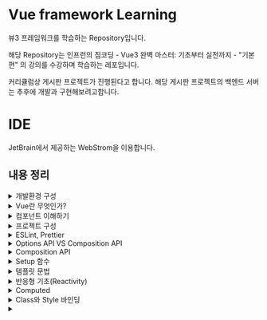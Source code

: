 # Vue framework Learning

뷰3 프레임워크를 학습하는 Repository입니다.

해당 Repository는 인프런의 짐코딩 - Vue3 완벽 마스터: 기초부터 실전까지 - "기본편" 의 강의를 수강하며 학습하는 레포입니다.

커리큘럼상 게시판 프로젝트가 진행된다고 합니다.
해당 게시판 프로젝트의 백엔드 서버는 추후에 개발과 구현해보려고합니다.

# IDE
JetBrain에서 제공하는 WebStrom을 이용합니다.


## 내용 정리

<details>
<summary>개발환경 구성</summary>
- 강의에서 소개하는 vsCode의 확장프로그램은 이미 WebStrom에서 모두 제공되는 기능이므로, 생략합니다. <br>
- 크롬 웹스토어에서 `vue devtools`를 검색하면 Vue.js devtools 2개가 나오는데, 이중 legacy는 Vue2를 가리킵니다. <br> 따라서 레거시가 아닌 Vue.js devtools를 설치합니다.
</details>



<details>
<summary>Vue란 무엇인가?</summary>

## Vue
User Interface 개발을 위한 자바스크립트 프레임워크입니다.

관련된 파일은 [vue3.html](./src/tmp/vue3.html), [javascript.html](./src/tmp/javascript.html) 입니다.

이 두 파일의 차이는 다음과 같습니다.
1. 선언적 렌더링(Declarative Rendering) : Vue는 템플릿 구문`{{ 데이터 }}`를 활용하여 데이터를 선언적으로 출력(렌더링)할 수 있도록 합니다.
 
2. 반응성(Reactivity) : Vue는 JavaScript 상태 변경을 자동으로 추적하고 변경이 발생하면 DOM을 효율적으로 업데이트합니다.

이를 활용하여 순수 자바스크립트를 이용하는 것보다 더욱 빠르게 애플리케이션을 제작할 수 있습니다.

### Vue의 바인딩

관련된 파일은 [quickly.html](./src/tmp/quickly.html)입니다.

v-bind 속성을 이용하여 script태그에서 선언한 message를 바인딩 시켜줍나다 .  <br>
그리고 message의 값이 변경되면, 자동으로 placeholder의 값도 변경됩니다.

참고로 vue.js devtools를 다운로드하고, 다음과 같이 사용할 수 있습니다.

<div align="left">
  <img src="https://velog.velcdn.com/images/tjdtn4484/post/0d4ac0f1-872a-4250-ae51-3a02e27ff335/image.png">
</div>

 <br>

<div align="left">
  <img src="https://velog.velcdn.com/images/tjdtn4484/post/494205e7-11a3-4fce-b967-ad9470d31d08/image.png">
</div>

해당 값을 변경하면, 브라우저도 변경됩니다.

그리고 속성에서 `v-`라는 접두어가 붙은 특수 속성을 디렉티브(directive)라고 합니다.

### 이벤트 핸들링

관련된 파일은 [quickly.html](./src/tmp/quickly.html)입니다.

순수 html 태그 안에 `on`과 이벤트를 입력하면, 핸들링을 할 수 있는데,  <br>
Vue에선 `v-on`과 이벤트를 입력하여 핸들링을 할 수 있습니다.

reverseMessage와 관련된 코드입니다.

```
<!-- 이벤트 핸들링 -->
<button v-on:click="reverseMessage">click</button>
```

## 양방향 바인딩(v-model)

관련된 파일은 [quickly.html](./src/tmp/quickly.html)입니다.
username 과 관련된 코드입니다.

script에서 변경시엔, tag안의 값도 변경되어 나타납니다.  <br>
반면, 브라우저의 값을 변경하면, script 태그 안의 내용은 변경되지 않습니다.  <br>  <br>

왜냐하면, 단방향으로 바인딩되어 있기 때문인데요.  <br>
그래서 브라우저에서 값을 변경하면, 스크립트의 value도 변경될 수 있도록 **양방향 바인딩**을 해주어야 합니다.  <br> <br>

**양방향 바인딩**을 하기 위해 쓰는 것이 **v-model**입니다.  <br>
이 때 브라우저에서 값이 변경되면 스크립트의 value도 함께 변경됩니다.

```
{{ username }}
<!--    단방향 바인딩    <input type="text" v-bind:value="username" />-->
<!-- 양방향 바인딩 --> <input type="text" v-model="username" />
```


## 조건문
`v-if`라는 특수 속성(디렉티브)으로 제어할 수 있습니다.

관련된 파일은 [quickly.html](./src/tmp/quickly.html)입니다.

```
<p v-if="visible">보이나요?</p> <!-- 조건문 -->
<button type="button" v-on:click="visible = true">visible</button>
        
```


## 반복문
`v-for`로 배열에서 데이터를 가져와 아이템 목록을 표시하는데 사용할 수 있습니다.

관련된 파일은 [quickly.html](./src/tmp/quickly.html)입니다. 


```
<ul>
  <li v-for="item in items">{{item}}</li>
</ul>
```

</details>

<details>
<summary>컴포넌트 이해하기</summary>

**모듈** : 자바스크립트 코드를 재사용할 수 있도록 분리한 파일 <br><br>

**컴포넌트**                            <br>
- 뷰에서 UI를 재활용할 수 있도록 정의한 것   <br>                           
- 컴포넌트를 활용하면 자바스크립트 코드뿐만 아니라, HTML, CSS도 함께 캡슐화하여 재사용 가능. <br><br>

컴포넌트의 정의에든 두 가지 방법이 있습니다. <br><br>

하나는 **문자열 템플릿**, 하나는 **SFC(Single File Component)**가 있습니다. <br>

```
<script> 
    const BookComponent = {
        template : `
            <article class="book">
                <div class="book_subtitle">제목</div>
                <div class="book__title">HTML 강좌</div>
            </article>
        `,    
    };
    
    const app = Vue.createApp({});
    app.component("BookComponent",BookComponent);
    app.mount("#app");
</script>
```

위와 같이 component를 선언하고, <br>
등록했다면, <br>
사용만 하면 됩니다. <br><br>

사용은 body태그 안에 다음과 같이 추가만 해주면 됩니다.
<br>
```
<book-component></book-component>
```
<br>
그럼 해당 template 내의 구조가 만들어집니다.<br>


<div align="left">
  <img src="https://velog.velcdn.com/images/tjdtn4484/post/cf18fbe6-38f7-4bf8-9fc3-81e8d5f421dc/image.png">
</div>

<br>

컴포넌트를 활용하면, 이처럼 단 몇 줄의 태그로 아래와 같은 UI를 만들 수 있습니다. <br>

<div align="left">
  <img src="https://velog.velcdn.com/images/tjdtn4484/post/d98eaf54-a7df-4aa1-953e-60d9f58d01d9/image.png">
</div>

관련된 파일은 [여기](./src/learning-component/index.html)에 있습니다. <br><br>

그리고 위에 사진에 보시면 **Root 컴포넌트**가 존재함을 알 수 있는데, <br>
루트 컴포넌트는 처음 `Vue.craeteApp({})`으로 루트 컴포넌트를 처음에 생성할 때 괄호 안에 옵션을 전달하는데, <br>
그 옵션은 루트 컴포넌트를 생성할 때 사용하는 옵션입니다. <br><br>

그리고 이 태그들도 줄일 수 있습니다. <br>

```
const App = {
            template: `
            <app-header></app-header>
            <app-nav></app-nav>
            <app-view></app-view>
            `,
        }
///

app.component("App", App);
app.mount("#app");


//  HTML에 한 번에 한 줄로도 선언가능합니다.
<app></app>

```
<br>
지금까지의 방법은 **문자열 팀플릿**에 관한 내용입니다. <br>
이 방법은 계속 추가되는 내용이 있으면 코드가 길어지고, 불편해집니다. <br>

그래서 현업에서도 SFC 방식으로 개발을 진행하는데, <br>
SFC 방식으로는 **Vue CLI** 혹은 **Vite** 와 같은 빌드 도구가 필요합니다.

#### Vite 사용시

```
npm init -y
```

뷰도 npm으로 프로젝트를 관리할 것이기 때문에, cdn 방식이 아닌 npm으로 라이브러리를 설치해야 합니다.

```
npm install vue
```

vite 설치는 다음과 같습니다.

```
npm install vite
```

그리고 비트로 Vue.js 개발을 하려면 플러그인이 필요합니다. <br>

참고로 플러그인 [사이트는 바로 여기](https://github.com/vitejs/vite-plugin-vue/tree/main/packages/plugin-vue)입니다.

```
npm i @vitejs/plugin-vue
```

그리고 vite는 실행시 vite.config.js 파일을 참조합니다. <br><br>

다음으로 해당코드를 vite.config.js에 붙여넣기 해주시면 됩니다. <br>
(해당 링크에서 처음으로 나오는 코드입니다.) <br>

```
// vite.config.js
import vue from '@vitejs/plugin-vue'

export default {
  plugins: [vue()],
}
```

이제 비트 설치가 끝났습니다.

package.json에서 script 태그 안에서 dev라는 이름응로 vite를 추가해줍니다.

```
"dev": "vite",
```

이후 실행시 다음 명령어를 실행하면 됩니다.

```
npm run dev
```

### 컴포넌트를 사용하는 이유
- 컴포넌트를 사용하면 UI를 재사용 할 수 있습니다.
  - 프론트엔드 개발을 하다보면 JavaScript 뿐만 아니라 HTML, CSS를 반복적으로 사용할 때가 있습니다. <br> 이런경우 컴포넌트로 캡슐화 한 후 필요한 곳에서 사용할 수 있습니다.
- 컴포넌트를 사용하여 UI를 독립적으로 나눔으로써(레이아웃 등) 코드를 클린하게 할 수 있습니다.
  - 프론트엔드 개발을 하다보면 코드가 길어져 유지보수가 힘들 수 있습니다. <br> 이런경우 컴포넌트로 독립적으로 분리함으로써 코드를 클린하게 하여 유지보수를 보다 쉽게할 수 있습니다.


</details>

<details>
<summary>프로젝트 구성</summary>

#### Vue 설치방법

CLI를 사용하면 명령어 하나로 프로젝트를 scaffolding 할 수 있기 때문에 편리합니다.<br><br>

**scaffold**이란?
- 개발을 용이하게 시작할 수 있는 발판을 제공해주는 것을 의미합니다.

<br>
CLI로 시작하는 방법은 두 가지가 있습니다. <br>

#### Vue CLI
Vue CLI는 웹팩 기반 빌드도구입니다. <br>
하지만, Vue CLI는 현재 유지관리 모드에 있으므로, <br>
특정 웹팩 기능에 의존하지 않는 한 vite로 새로운 프로젝트를 시작하는 것을 공식문서에선 권장하고 있습니다.

#### Vite
Vite는 Vue SFC를 지원하고 매우 가볍고 빠른 빌드 도구입니다. <br>
Vue!의 저자이기도 한 Evan You가 만들었습니다. <br>

- Vite는 개발 서버를 구동할 때 매우 빠릅니다.
- 소스 코드의 변경이 일어났을 때 전체 모듈을 번들링 하는 것이 아니라, 변경된 모듈만 교체하기 때문에 개발을 더욱 더 빠르게 진행할 수 있습니다.

### vite로 프로젝트 구성하기

다음 명령어를 입력하여 vite로 프로젝트를 구성할 수 있습니다.

```
npm init vue
```

해당 명령어로 공식 Vue 프로젝트 스케폴딩 도구인 `create-vue`를 설치하고 실행합니다. <br>
프로젝트 이름을 설정한 후, 마지막 ESLint(코드 검사기)와 Prettier외엔 다 no를 선택해줍니다. <br>
그럼 프로젝트 이름으로 설정한, 디렉터리가 생깁니다. <br>
이 폴더가 프로젝트 디렉터리입니다. <br>

CLI를 통해 해당 디렉터리로 이동하여, 다음 명령어로 의존된 라이브러리를 설치합니다. <br>

```
npm install
```

설치 완료 후, 다음 명령어로 실행합니다.

```
npm run dev
```

터미널에서 나오는 경로를 통해 Vue로 진입할 수 있습니다.

</details>

<details>
<summary>ESLint, Prettier</summary>

<div align="left">
  <img src="https://velog.velcdn.com/images/tjdtn4484/post/12a551fa-661b-4645-ab5e-1eb69b7dec66/image.png">
</div>

이 사진은 현재 프로젝트의 폴더 구조입니다. <br><br>

맨 마지막의 **vite.config.js**sms vite의 환경 설정파일입니다. <br>
vite 명령어를 사용할 때 해당 파일을 참고합니다. <br><br>

vite.config.js에서 alias 탭이 있는데, <br>
왼쪽 항목의 URL의 매개변수를 가리킨다는 의미입니다. <br><br>

```
'@': fileURLToPath(new URL('./src', import.meta.url))
```

이렇게 설정되어있는데, `@`이 `./src` 경로를 가리킨다는 의미입니다. <br><br>

현재 디렉터리가 src인데, src안에 component 안에 TheWelcome.vue 파일이 있습니다. <br><br>

만약 이 파일을 import 할 때 <br>

```
import TheWelcome from './components/TheWelcome.vue'
```

이렇게 쓸 수도 있지만, 다음처럼 사용할 수도 있습니다.

```
import TheWelcome from '@/components/TheWelcome.vue'
```

기본적인 내용은 생략합니다. <br>
~~(Vue 이전 강의에 다 나오거든요 ㅎㅎ)~~

**public** 디렉터리는 정적 리소스를 담고 있는 디렉터리입니다. <br>
src 하위의 **asset** 디렉터리는 웹팩이나 vite와 같은 빌드도구의 영향을 받는 이미지나 CSS 등 정적인 리소스를 담는 디렉터리입니다.

그리고 src하위의 **App.vue** 컴포넌트가 루트 컴포넌트입니다.<br>

---

### Vue 스타일 가이드

애플리케이션을 개발할 때 코드 컨벤션, 코드 스타일은 협업할 때 굉장히 중요합니다. <br>
예를 들어, 자바스크립트에서 홑따옴표로 감쌀지, 쌍따옴표로 감쌀지, 명령문 끝에 세미콜론을 넣을지 안 넣을지 등등 <br>
이러한 규칙을 **스타일**이라고 합니다. <br><br>

Vue의 스타일 가이드는 JavaScript나 HTML에 대한 제한을 최대한 피합니다. <br>

하지만 **뷰 스타일 가이드**에서 제안하고 싶은 점은 <br> 
뷰로 구현할 때 특정 스타일로 개발을 하게 되면 굉장히 유용하다는 점이 있는데, <br>
이러한 규칙을 4가지 범주로 나눠서 제안을 하고 있습니다 <br><br>

즉, 뷰로 개발할 때 어떤 점이 좋았다 혹은 어떤 점이 별로였는지 이러한 경험을 알려주는 가이드입니다.<br>

### 규칙 예시
- 컴포넌트 이름에 합성어 사용
  - 예시로 todo라는 것보단, **todo-item**과 같이 합성어로 사용하는 게 좋다고 합니다.
- Prop 정의
  - 배열로 간단하게 정의하는 것보다 **객체로 상세하게 정의하는 것**이 좋고, 아니라면 최소한 **타입은 정하는 것**을 가이드하고 있습니다.
  - `.eslintrc.cjs` 파일에서 module.exports 하위의 root 하위의 'eslint:recommended' 부분은 ESLint에서 다음과 같이 체크된 부분이 있습니다. <br> 
  이 부분은 "해당 항목은 자동으로 검사해라"라는 옵션이라고 보시면 됩니다.
  <div align="left">
    <img src="https://velog.velcdn.com/images/tjdtn4484/post/a1be217a-8de4-4266-b9ba-92bbe8d9e6a8/image.png">
  </div>
- `@vue/eslint-config-prettier` 옵션은 불필요한 규칙 혹은 ESLint 와 Prettier와의 충돌할 수 있는 규칙을 끄는 충돌방지용 옵션입니다.

### ESLint 속성추가

프로젝트 설정처럼 하다보면, '.eslintrc.cjs'이 있습니다. <br>
커스텀 컨벤션, 룰을 추가하려면 `rules` 속성을 추가해야합니다.

```
  "rules": {
    "no-console": "error", // 콘솔 사용시 Error가 발생합니다.
    "no-console": "warn", // 콘솔 사용시 경고표시가 발생합니다.
    "no-console": "off", // no-console 옵션 사용을 비활성화합니다.
    
  },
```

참고로 저는 WebStrom을 사용 중인데, 따로 설정을 해야하는 것 같습니다. <br>
혹여 위의 코드를 추가해도 에러가 발생하지 않으면, Settings에서 **ESLint**를 검색하여 선택 후, <br>
**Disable ESLint**로 되어있는 것을 **Manual ESLint configuration**으로 변경하여 적용해주시면 됩니다. 

강의에서는 다음과 같이 설정합니다. 

<div align="left">
  <img src="https://velog.velcdn.com/images/tjdtn4484/post/0633b516-413a-47d8-947d-2ff02f6db184/image.png">
</div>

다음은 ESLint를 적용 후, 파일마다 빨간 줄이 나오는데, 이걸 일일이 적용하기엔 귀찮습니다. <br>
따라서, 일괄적으로 저장하는 법을 보겠습니다. <br><br>

해당 파일들에 ESLint를 적용하고, 저장을 누를 때, 자동으로 ESLint가 적용되는데, 컨텐츠 제작자는 VScode를 통해서 설정합니다. <br>
하지만, 저는 JetBrain의 WebWtorm을 사용하므로, 위와 같이 적용하려면 다음과 같이 해주시면 됩니다.

<div align="left">
  <img src="https://velog.velcdn.com/images/tjdtn4484/post/c7e9d8c8-4a98-4d9c-b594-4dfceda87e67/image.png">
</div>

settings-ESLint를 검색 후, 선택해주셔서 위와 같이 해주시면 됩니다. <br><br>

이후, main.js 혹은 App.vue에서 저장을 하면 깔끔하게 정리됩니다. <br><br>

그리고 전체 파일을 적용하려면, 터미널을 통해서 다음 명령어를 입력하면 됩니다.

```
npm run lint
```

그러면 전체적으로 lint 검사가 진행되는 것을 알 수 있습니다. <br><br>

그리고 ESLint를 적용한다면, Prettier를 비활성화 해줍니다. <br>


</details>

<details>
<summary>Options API VS Composition API</summary>

Vue2는 Options API를 사용했지만, Vue3가 나오면서 Composition API가 나왔고, <br>
Vue 진영에서도 Composition API를 이용하여 개발하기를 권장하고 있습니다.

#### Option API 스타일

```
    data() {
		return {
			counter: 0,
		};
	},
	methods: {
		increment() {
			this.counter++;
		},
	},
	mounted() {
		console.log('컴포넌트가 마운트 되었습니다');
	},
```

위와 같이 상태 데이터는 데이터 안에 선언하고,<br>
메서드는 메서드 안에 선언하고, <br>
컴포넌트가 마운트 되었을 때는 마운트 메서드를 선언해서 작성하는 방식입니다. <br>

#### Composition API 스타일

```
    setup() {
		const counter = ref(0);
		const increment = () => counter.value++;

		onMounted(() => {
			console.log('컴포넌트가 마운트 되었습니다');
		});

		return {
			counter,
			increment,
		};
	},
```

위의 코드와 같이 setup 함수 안에 그룹핑 해놓은 스타일이 컴포지션 API 입니다. <br><br>

Vue 공식문서를 통해서 API의 함수들을 더욱 자세히 확인할 수 있습니다. <br>

### 컴포지션 API가 나온 배경

Optinos API 같은 경우, 데이터, 메서드 등의 코드를 보면 **동일한 논리적 관심사를 처리하는 코드가 분산**이 되어있습니다.<br> <br>

만약 코드가 길어지면, 복잡해져서 스크롤을 한창 아래로 내려야합니다. <br><br>

하지만, 컴포지션 API를 사용하게되면, **동일한 논리적 관심사를 그룹핑**할 수 있습니다.<br>
코드를 그룹핑함으로써 분석하기 쉽고, 유지보수가 용이해집니다. <br><br>

만약 코드를 다른 곳에서 사용한다면, <br>
관심사가 동일한 코드를 가지고 유틸 파일로 만들 수 있습니다. <br><br>

하지만 Options API는 코드조각을 일일이 찾아야 됩니다. <br>
번거롭게요... <br><br>

그리고 Composition API를 사용하면, 동일한 관심사 코드를 그룹핑하고, 추출하여 쉽게 재활용 가능합니다. <br>
이 때 **관심사를 추출하여 재사용 가능한 코드**를 컴포지션 API에서는 **컴포저블**이라고 부릅니다. <br><br>

컴포저블은 OptionsAPI에서 사용했던 믹스인의 모든 단점을 해결해줍니다. <br>
또한, <br>
Vue3의 재사용이 가능한 함수를 활용하면, 믹스인을 사용할 필요도 없습니다.<br><br>

**정리하자면**,<br>
- 컴포지션 API는 코드 조각을 그룹핑함으로써 분석을 용이하게 합니다.
- 컴포저블 함수를 사용해서 애플리케이션 전체에서 코드를 매우 쉽게 재사용할 수 있게 해줍니다.


### OptionsAPI, CompositionAPI의 관계

- CompositionAPI는 OptionsAPI의 대부분의 기능을 대체합니다. 
  - 하지만, 경우에 따라 필요한 경우 OptionsAPI를 사용해야 할 수도 있습니다.

- OptionsAPI, CompositionAPI를 같이 사용할 수도 있습니다.
  - 기존 OptionsAPI로 개발을 했지만, Composition API의 기능이 필요한 경우에만 사용하는 것이 좋습니다.
  - 새로운 프로젝트를 진행할 떄는 CompositionAPI를 기반으로 개발하는 것이 좋습니다.

비교하기 좋은 사이트는 다음과 같습니다. <br>
[뷰 3 공식문서](https://vuejs.org/)입니다.

해당 사이트에서 Docs의 Guide를 선택합니다.

<div align="left">
  <img src="https://velog.velcdn.com/images/tjdtn4484/post/b116b526-dd97-4299-be02-dc3c38a985b5/image.png">
</div>


그리고, 왼쪽 상단의 **Options** 혹은 **Composition** 토글을 통해서 두 API 방식을 비교할 수 있습니다.

<div align="left">
  <img src="https://velog.velcdn.com/images/tjdtn4484/post/7f42a891-b794-46b3-866e-7ee4f26ee209/image.png">
</div>

<div align="left">
  <img src="https://velog.velcdn.com/images/tjdtn4484/post/aa26cf22-d7ff-4c14-be26-f3386c7d80e7/image.png">
</div>


</details>

<details>
<summary>Composition API</summary>

컴포지션 API는 성격에 따라 **반응형 API**, **라이프 사이클 Hook**, **종속성 주입** 으로 구분됩니다.<br><br>


### 반응형 API
- 말 그대로 반응하는 데이터와 관련된 API 세트라고 보시면 됩니다. <br><br>

#### 반응형이란?

다음과 같이 App.vue 코드를 작성합니다.<br><br>


```
<template>
	<div>
		<h2>반응형 메시지</h2>
		<p>{{ reactiveMessage }}</p>
		<h2>일반 메시지</h2>
		<p>{{ normalMessage }}</p>
	</div>
</template>

<script>
import { ref } from 'vue';

export default {
	setup() {
		const reactiveMessage = ref('Hello Reactive Message');
		const normalMessage = 'Hello Nomal Message';

		return {
			reactiveMessage,
			normalMessage,
		};
	},
};
</script>

<style lang="scss" scoped></style>

```

그럼 다음과 같이 나올 것입니다.

<div align="left">
  <img src="https://velog.velcdn.com/images/tjdtn4484/post/a497ab54-2a2f-4a59-b737-6e48fb9765c9/image.png">
</div>

그리고 버튼을 누르면, `!`를 추가하는 코드를 작성해보겠습니다.<br><br>

```
		<h2>반응형 메시지</h2>
		<p>{{ reactiveMessage }}</p>
		<button v-on:click="addReactiveMessage">Add Message</button>
		<h2>일반 메시지</h2>

		...
		
		const reactiveMessage = ref('Hello Reactive Message');
		const addReactiveMessage = () => {
			reactiveMessage.value = reactiveMessage.value + '!';
		};
		const normalMessage = 'Hello Nomal Message';

		return {
			reactiveMessage,
			normalMessage,
			addReactiveMessage,
		};
...

<style lang="scss" scoped></style>
```

그리고 메세지를 클릭해보면, <br><br>

<div align="left">
  <img src="https://velog.velcdn.com/images/tjdtn4484/post/0cb12eba-3746-4d52-86d4-c4e225e63ab1/image.png">
</div>

위 그림처럼 느낌표가 붙습니다.(3번을 눌렀기 때문입니다.) <br><br>

선언했던 `reactiveMessage`이 반응형 메세지였는데, <br>
이 **반응형 메세지의 상태가 변경됨**에 따라, **UI도 함께 변경**되는 것을 확인할 수 있습니다. <br><br>

그 이유는 ref API를 사용했기 때문입니다.<br><br>

반면에, 일반메세지는 어떻게 될까요? <br><br>

다음과 같이 코드를 작성합니다.<br><br>

```
  ...
        <h2>일반 메시지</h2>
		<p>{{ normalMessage }}</p>
		<button v-on:click="addNomalMessage">Add Message</button>
  
  ...
        const normalMessage = 'Hello Nomal Message';
        const addNomalMessage = () => {
            addNomalMessage.value = addNomalMessage.value + '!';
        };

		return {
			...
			addReactiveMessage,
			addNomalMessage,
  ...
```

그러면 다음과 같이 나오는데, <br>

<div align="left">
  <img src="https://velog.velcdn.com/images/tjdtn4484/post/d86ca3c5-35f5-472a-824f-db10e5e4f31c/image.png">
</div>

위 그림은 버튼을 몇 번 클릭한 모습입니다.<br><br>

이 말인 즉슨, 반응형 메시지가 아니라면,  <br>
음... 네... <br>


<div align="left">
  <img src="https://velog.velcdn.com/images/tjdtn4484/post/edffdb4b-5995-4394-9e73-ae9420234bbd/image.png">
</div>

그렇습니다..

이처럼 반응형 API는 반응형 데이터를 선언하거나, 혹은 <br>
그와 관련된 일을 하는 API입니다.<br><br>


```
isRef() // 반응형인지 확인하는 문법
```

콘솔을 통해서 반응형인지 아닌지를 보도록 하겠습니다.

<div align="left">
  <img src="https://velog.velcdn.com/images/tjdtn4484/post/9da7c4ca-0fb7-4100-bb40-93f4d444ee85/image.png">
</div>

결과는 위 그림과 같습니다.
따라서 반응형 API란 **반응형과 관련된 일을 하는 API다**라고 보시면 됩니다.


### 라이프 사이클 Hook

Vue 인스턴스나 컴포넌트가 생성될 때, 미리 사전에 정의된 몇 단계의 과정을 거치게 되는데 이를 **라이프 사이클(Lifecycle)**이라고 합니다. <br>
라이프사이클 단계에서 실행되는 함수를 **라이프 사이클 훅**이라고 합니다.<br><br>

예를 들어 어떠한 코드를 컴포넌트가 DOM에 마운트 되기 전에 넣고 싶거나, 혹은 마운트된 후에 넣고 싶을 때, <br>
onBeforeMount, onMounted와 같은 API를 사용할 수 있습니다.


### 종속성 주입

해당 내용은 추후에 다룹니다.

</details>

<details>
<summary>Setup 함수</summary>

Setup() 함수(hook)은 Composition API 사용을 위한 진입점 역할을 합니다. <br>

Setup 함수는 라이프 사이클 다이어그램을 보면, 컴포넌트 인스턴스가 생성되기 전에 실행되는 Hook이라고 볼 수도 있습니다. <br>
<br>
Setup 함수 안에 반응형 상태, 메서드를 선언하고, 객체로 반환하게 되면 템플릿에 노출할 수 있습니다.<br>

```
<template>
	<div>
		<p>
			{{ counter }} // return문 안에 있음. 사용 가능
		</p>
		<p>
			{{ message }} // return문 안에 없음. 사용 불가
		</p>
	</div>
</template>

<script>
import { ref } from 'vue';

export default {
	setup() {
		const counter = ref(0);
		const message = ref('Hello Vue3');
		return {
			counter,
		};
	},
};
</script>
```

<div align="left">
  <img src="https://velog.velcdn.com/images/tjdtn4484/post/e350b359-e098-49fc-ba98-06473255c78e/image.png">
</div>

이처럼 return 문 안에 있냐 없냐에 따라 템플릿 내에서 사용할 수도 있고, 사용하지 못할 수도 있습니다.<br>
이는 변수 뿐만 아니라, 메서드도 마찬가지입니다. <br><br>

템플릿 뿐만 아니라, 컴포넌트 인스턴스에서도 사용할 수 있습니다.<br>

```
<script>
import { ref } from 'vue';

export default {
	setup() {
		const counter = ref(0);
		const message = ref('Hello Vue3');
		return {
			counter,
		};
		
		mounted() {
		  console.log(this.counter) // 0
		}
	},
};
</script>
```

위와 같이 mounted 안에서 this 키워드를 이용하여 접근할 수 있습니다. <br>
(참고로 이 부분은 OptionsAPI입니다.) <br><br>


- props
그리고 Setup 함수의 첫 번째 매개변수는 props입니다. <br>
**props**는 추후에 다룹니다.^^<br>
Setup 함수의 첫 번째 매개변수로 props가 넘어온다는 정도로 알고 가면 됩니다. <br>

- Setup Context
두 번째 매개변수로는 Setup Context 객체입니다.<br>
컨텍스트 객체는 Setup 함수 내에서 유용하게 사용할 수 있는 속성을 갖고 있습니다. <br><br>

속성은 다음과 같이 있습니다. 
- context.attrs
- context.slots
- context.emit
- context.expose
  
<br> 이러한 기능들도 추후에 배웁니다 ^^

</details>


<details>
<summary>템플릿 문법</summary>

### 텍스트 보간법
텍스트 보간법은 데이터 바인딩의 가장 기본형태로 `{{ data }}` 처럼 이중 중괄호(콧수염 괄호라고도 불립니다.)를 사용하는 것입니다. <br><br>
이중중괄호({{}})를 활용하여, 데이터에 바인딩할 수 있습니다. <br><br>

그러면 script 태그 안의 값이 변경됨에 따라, 템플릿에서 보여지는 값도 변경됩니다. <br><br>

만약에 한 번만 렌더링을 하고 데이터가 변경되지 않도록 하려면, **v-once**라는 디렉티브를 사용하면됩니다. <br><br>

잠깐! 여기서 **디렉티브**란? <br>
`v-`와 같은 prefix가 붙는 특수한 속성입니다. <br>
디렉티브는 엘리먼트 혹은 컴포넌트에게 행동을 지시하는 것을 말합니다.<br><br>

`v-once`는 **일회성으로만 보관하고, 갱신해도 변경하지 말라**는 기능이 있는 디렉티브입니다.<br><br>

```
<template>
  <h2>보간법</h2>
		<p>{{ message }}</p>
		<p v-once>{{ message }}</p>
		<button v-on:click="message = message + '!'">Click!</button>
</template>
<script>
import { ref } from 'vue';

export default {
	setup() {
		const message = ref('안녕하세요!');
		return {
			message,
		};
	},
};
</script>
```

위와 같이 있을 때, <br>

<div align="left">
  <img src="https://velog.velcdn.com/images/tjdtn4484/post/5e80105b-fb0e-4359-ab5d-5646a00533b7/image.png">
</div>

`v-once`가 적용된 곳은 처음과 같지만, 그냥 바인딩된 곳에는 느낌표가 많이 붙은 것을 확인할 수 있습니다. <br>

### 이중중괄호({{}})
이중중괄호는 데이터를 HTML이 아닌, 일반 텍스트로 해석합니다. <br>
실제 html을 출력하려면, `v-html` 디렉티브를 사용해야합니다. <br><br>

```
  ...

  <h2>v-html</h2>
  <p>{{ rawHtml }}</p>
  <p v-html="rawHtml"></p>

  ... 

Setup() {
  const rawHtml = ref('<strong>안녕하세요</strong>');
  
  ... 
  
  return {
    rawHtml,
  }
}

```

위와 같이 있을 때, 다음과 같이 나타납니다. <br> 

<div align="left">
  <img src="https://velog.velcdn.com/images/tjdtn4484/post/bfdaaadb-6910-4bb9-b99d-d32600a3e776/image.png">
</div>

<br><br>

### v-html
`v-html` 디렉티브를 사용하면, 태그 내에 아무것도 선언하지 않고, 디렉티브의 값으로만 주면 해당 태그가 템플릿에 적용됩니다. <br><br>

```
<p v-html="rawHtml"></p>
```

#### v-html 주의점
`v-html`을 실무에서 사용하게 되면, HTML을 동적으로 웹사이트에서 렌더링하게 되는데 **XSS 취약점(크로스 사이트 스크립팅)**에 위험해집니다. <br>
<br>
**XSS 취약점(크로스 사이트 스크립팅)**은 웹사이트에서 악성 스크립트를 삽입할 수 있는 취약점입니다.<br>
따라서, 관리자가 입력하는 컨텐츠거나, 혹은 신뢰할 수 있는 컨텐츠에서만 사용을 하고, <br>
사용자가 제공하는 컨텐츠에서는 사용하지 않는 것을 권장합니다.<br><br> 

### 속성 바인딩(v-bind)
속성을 바인딩할 때는 `v-bind` 디렉티브를 사용할 수 있습니다.<br>

```
<div v-bind:title="dynamicTitle">
	마우스를 올려보세요. 마우스가 올라가면 보여요!
</div>

 ...
 
 const dynamicTitle = ref('안녕하세요!!!!');
 
 ...
 
 return {
			dynamicTitle,
  }
```

그리고 마우스를 올려보면 다음과 같이 나옵니다. <br>

<div align="left">
  <img src="https://velog.velcdn.com/images/tjdtn4484/post/3740a83c-5d58-4e3e-84d9-547c5ceb410b/image.png">
</div>

<br>

```
  ...
  
  <input type="text" value="홍길동" v-bind:disabled="isInputDisabled" />
  
  ...

  const isInputDisabled = ref(false);
  const isInputDisabled = ref(true);
  
  ...
```

위와 같이 작성하게되면, isInputDisabled의 값이 true이냐 false이냐에 따라, <br>
input 값이 수정될 수도 있고, 안 될 수도 있습니다. <br><br>


<div align="left">
  <img src="https://velog.velcdn.com/images/tjdtn4484/post/d648f7ac-54e4-4ba5-9e1e-b9f37f9b519b/image.png">
</div>

<div align="left">
  <img src="https://velog.velcdn.com/images/tjdtn4484/post/54657829-aa9d-446e-85fd-a87b3e38d12e/image.png">
</div>

그리고 `v-bind`는 단축 속성을 지원합니다! <br><br>

`v-bind:` 이렇게 사용해도 되고, <br>
`:` 이와 같이 콜론(:)만 사용해도 됩니다! <br><br>

앞으로의 수업은 단축 속성을 사용한다고 합니다.^^ <br><br>

그리고 `v-bind`는 여러 개의 속성을 한 번에 바인딩할 수 있습니다. <br>
다중 속성을 객체로 한 번에 바인딩할 수 있습니다. <br>

```

...
  <input v-bind="attr" />
...

  const attr = ref({
			type: 'password',
			value: '12345678',
			disable: false,
		});
		
...
 
  return {
			attr,

```

위와 같이 한 번에 정의하여 사용할 수 있습니다.

<div align="left">
  <img src="https://velog.velcdn.com/images/tjdtn4484/post/bcd7d52c-3e0b-4511-86ab-85268e19d9a3/image.png">
</div>

현재 비밀번호가 잘 들어간 것을 확인할 수 있습니다.
<br>

```
type: 'text',
```

타입을 text로 바꾸면 다음과 같이 됩니다.

<div align="left">
  <img src="https://velog.velcdn.com/images/tjdtn4484/post/00f5643d-86b8-4a2a-9ec3-cc9fcb829661/image.png">
</div>

이렇게 다중 속성을 바인딩할 수 있습니다.

### 이중괄호 안의 자바스크립트 표현식
이중괄호문에서는 데이터 뿐만 아니라, 자바스크립트 표현식도 가능합니다. <br>

```
		<h2>JavaScript</h2>
		{{ message.split('').reverse().join('') }} <br />
		{{ isInputDisabled ? '예' : '아니오' }}
```

아래는 결과입니다. <br>

<div align="left">
  <img src="https://velog.velcdn.com/images/tjdtn4484/post/1cc770bc-bd02-4fa8-b26f-5f03a98ffde3/image.png">
</div>

이처럼 JavaScript 표현식도 가능합니다.

</details>

<details>
<summary>반응형 기초(Reactivity)</summary>

자바스크립트 객체에서 반응형 상태를 생성하기 위해서 `reactive()` 함수를 사용할 수 있습니다. <br>
리액티브 함수에 객체를 넣음으로 반응형 상태를 선언할 수 있습니다. <br>
이 때 반환되는 데이터를 반응형 객체라고 하고, 반응형 객체가 변경되면 바인딩된 화면도 자동으로 업데이트 됩니다. <br><br>

```
<template>
	<div>
		<button v-on:click="increment()">Click {{ state.count }}</button>
	</div>
</template>

<script>
import { reactive } from 'vue';

export default {
	setup() {
		const state = reactive({
			count: 0,

		});
		const increment = () => {
			state.count++;
		};
		return {
			state,
			increment,
		};
	},
};
</script>
```

반응형은 Depth가 깊어도 제대로 동작을 합니다.<br>

```

    ...
    
    <button v-on:click="increment()">Click {{ state.count }}</button>
    <button v-on:click="increment()">Deep Click {{ state.deep.count }}</button>

    ...

    export default {
        setup() {
            const state = reactive({
                count: 0,
                deep: {
                    count: 0,
                },
            });
            const increment = () => {
                state.count++;
                state.deep.count++;
            };
            return {
                state,
                increment,
            };
        },
};
	...
```

아래는 해당 코드의 결과입니다.

<div align="left">
  <img src="https://velog.velcdn.com/images/tjdtn4484/post/d8c3b64a-82a8-48e2-b67c-6198fd6678d3/image.png">
</div>

이처럼 얕은 Depth부터 깊은 Depth까지 반응형으로 동작하는 것을 확인할 수 있습니다. <br><br>

OptionsAPI에서는 data라는 옵션의 객체를 return해서 선언하는데, 내부적으로 반환된 객체는 reactive로 감싸진다는 것을 참고하시면 될 거 같습니다.<br><br>

**reactive**함수는 객체나 배열과 같은 **레퍼런스 타입을 반응형 객체로 만들 수 있습니다.** <br><br>

그럼 string, number, boolean과 같은 기본형을 반응형 데이터로 만드려면 어떻게 해야할까요? <br>
이에 대해 알아보겠습니다. <br>

```
<template>
	<div>
		<p>{{ message }}</p>
		<button v-on:click="addMessage">add click</button>
	</div>
</template>

<script>
import { reactive } from 'vue';

export default {
	setup() {
		let message = reactive('Hello Vue!');
		const addMessage = () => {
			message = message + '!';
		};
		return {
			message,
			addMessage,
		};
	},
};
</script>
```

해당 코드의 결과는 다음과 같습니다.

<div align="left">
  <img src="https://velog.velcdn.com/images/tjdtn4484/post/d773696b-af43-4337-be5f-8964044c7111/image.png">
</div>

그런데, 반응형으로 동작하지 않는다는 것을 확인할 수 있습니다. <br>
그 이유는 **reactive함수**는  객체나 배열과 같이 레퍼런스 타입의 반응형 상태, 반응형 객체를 선언하는 함수이기 때문입니다. <br>

```
console.log('message :', message);
console.log('message typeof :', typeof message);
```

해당 코드를 넣고, 확인을 해보면, 

<div align="left">
  <img src="https://velog.velcdn.com/images/tjdtn4484/post/681c8032-2c5d-42ab-8a2b-e2bd6d11d679/image.png">
</div>

string 타입임을 확인할 수 있습니다. <br><br>

return하는 message 값과 템플릿에서 사용되는 message 값이 메모리 주소를 가지고 서로 공유를 해야하는데, <br>
기본형 특성상 값 자체가 바뀜으로써 메모리를 통해서 공유되지 않습니다. <br>
그렇기 때문에, 당연히 반응형으로 동작하지 않습니다. <br><br>

만약에 기본형을 반응형으로 다루려면, 이미 약속된 속성을 선언하고, 내부에 선언해야합니다. <br>

```
setup() {
  let message = reactive({
    value: 'Hello Vue!',
  });
  const addMessage = () => {
    message.value = message.value + '!';
  };
}
```

위의 코드처럼 작성하면 됩니다. <br>
그러나 이는 결국 Primitive 타입 즉, 기본형이 아니라 객체를 선언한 것입니다. <br><br>

따라서 반응형 API에서는 기본형을 선언할 수 있는 ref함수를 제공합니다. <br>

### ref
`reactive()` 함수는 객체타입에만 동작합니다.<br>
반면에, `ref()` 함수는 기본타입을 반응형으로 만들 수 있는 반응형 API입니다. <br><br>

ref 함수를 사용하려면, <br>
다음과 같이 ref 내부에 Primitive 타입을 넘기면 됩니다. <br><br>

```
const count = ref(0);
```

그러면, 반응형 데이터를 반환하게 됩니다. <br>
이 ref로 반환된 반응형 데이터는 **변이 가능한 (mutable) 객체**를 반환합니다.<br>
이 객체 안에는 `value`라는 하나의 속성만 포함하는데, <br>
value라는 속성은 매개변수로 던졌던 Primitive 타입을 가지고 있습니다.<br>
(위의 코드로 보면 0입니다.) <br><br>

이 반응형 객체는 value값에 참조역할을 하는 것입니다. <br>

결론적으로 ref함수로 기본형타입을 선언하게 되면, 내부적으로 value라는 값을 가지게 되고, <br>
`.value`를 선언하지 않더라도 ref함수로 선언된 값은 내부의 `.value`값을 호출한다고 보면 될 거 같습니다.

```
<template>
	<div>
		<p>{{ message }}</p>
		<button v-on:click="addMessage">add click</button>
	</div>
</template>

<script>
import { ref } from 'vue';

export default {
	setup() {
		let message = ref('Hello Vue!');
		const addMessage = () => {
			message.value = message.value + '!';
		};
		console.log('message :', message.value);
		console.log('message typeof :', typeof message.value);
		return {
			message,
			addMessage,
		};
	},
};
</script>
```

위의 코드에서 message를 ref함수로 선언했지만, <br>
템플릿에서는 `message.value`가 아닌 `message`를 이중괄호문으로 호출했습니다.  <br><br>

그리고 잘 반응합니다. <br>

<div align="left">
  <img src="https://velog.velcdn.com/images/tjdtn4484/post/c2c30a16-61a5-4d5c-80d1-25396c604ebf/image.png">
</div>


그리고, 콘솔로 확인하면, message 내부의 value값이 래핑된 것을 확인할 수 있습니다.

<div align="left">
  <img src="https://velog.velcdn.com/images/tjdtn4484/post/ba2b0556-eec7-4106-80b9-280ec15e2ac7/image.png">
</div>

<br>

그리고 크롬에서 Vue devtools를 보면 다음과 같이 ref 함수로 선언한 것은 Ref의 표시가 나오고, 편집이 가능하도록 연필 모양이 나옵니다.<br>
<br>
<div align="left">
  <img src="https://velog.velcdn.com/images/tjdtn4484/post/649b0024-7e9e-4d0e-8a0a-f32d16b57b03/image.png">
</div>

#### ref함수를 reactive의 객체를 정의할 때 속성으로 넣게되면?

```
const count = ref(0);
const state = reactive({
  count
 })
```

이처럼 ref함수를 reactive의 객체를 정의할 때 속성으로 넣게되면 어떻게 될까요? <br><br>

이에 대해 알아보도록 하겠습니다.<br>

```
const count = ref(0);
const state = reactive({
    count,
});
console.log(count.value);
// console.log('state.count : ', state.count.value); // undefined
console.log('state.count : ', state.count);   // 0
```

ref로 선언한 데이터를 반응형 객체의 속성으로 주입하게 되면,  <br>
자동으로 해당 데이터의 value는 언래핑되어 사라집니다. <br>
그래서 일반 속성을 사용하는 것처럼 사용할 수 있습니다. <br>
그리고 반응형은 여전히 연결되어 있습니다.

```
const count = ref(0);
const state = reactive({
    count,
});
count.value++;
count.value++;
console.log(count.value); // 2
console.log('state.count : ', state.count); // 2
```

이와 같이 count.value의 값이 증가함에 따라, <br>
state.count도 증가한 것을 확인할 수 있습니다. <br><br>

배열에선 조금 다릅니다.

```
// ref -> Array
const message = ref('Hello');
const arr = reactive([message]);
console.log('arr[0]: ', arr[0]);
console.log('arr[0].value: ', arr[0].value);
```

<div align="left">
  <img src="https://velog.velcdn.com/images/tjdtn4484/post/80bcc2cd-5b3d-4254-9e82-cc80231d1e5d/image.png">
</div>

배열을 통해서 접근하려면, `.value`를 통해서 접근해야합니다.<br>
반응형 상태를 객체로 넣으면 `.value`를 붙이지 않아도 되지만, <br>
반응형 상태를 배열로 넣으면 배열에 접근하기 위해서 `.value`를 붙이면 됩니다. <br><br>

### 반응형 상태 구조 분해하기(Destructuring)

객체의 몇몇 속성을 사용하고 싶을 때, ES에서 구조 분해 할당을 사용하면 되는데,<br>
반응형 객체에서 구조분해 할당을 하게 되면 해당 속성들은 반응형을 잃게 됩니다. <br><br>

```
<template>
	<div>
		<p>author: {{ author }}</p>
		<p>title: {{ title }}</p>
	</div>
</template>

<script>
import { reactive } from 'vue';

export default {
	setup() {
		const book = reactive({
			author: 'Vue Team',
			year: '2020',
			title: 'Vue 3 Guide',
			description: '당신은 이 책을 지금 바로 읽습니다 ;)',
			price: '무료',
		});

		const { author, title } = book;
		console.log(typeof author);
		return { author, title, book };
	},
};
</script>
```

위와 같은 코드가 있을 때, <br>
크롬 브라우저의 확장 프로그램인 Vue devtools를 확인해보면, <br>

<div align="left">
  <img src="https://velog.velcdn.com/images/tjdtn4484/post/75b357c2-5b78-47a0-8b4c-baf6497ff8d6/image.png">
</div>

이처럼 book은 reactive로 선언했기 때문에, 반응형이 살아있습니다. <br>
하지만, 구조분해할당으로 선언된 author, title은 변경할 수 없고, 콘솔을 통해 확인해보면, 그냥 string타입임을 확인할 수 있습니다. <br>

<div align="left">
  <img src="https://velog.velcdn.com/images/tjdtn4484/post/4c5a3f49-c556-4152-8ad8-6b575aabdcee/image.png">
</div>

<div align="left">
  <img src="https://velog.velcdn.com/images/tjdtn4484/post/b0362de8-3714-4b62-8154-391593bd1626/image.png">
</div>

그럼 반응성을 잃지 않으면서 구조분해할당을 할 수는 없을까... <br>
그 방법은 **toRef(), toRrefs() API**를 사용하면 됩니다.  <br>

```
const { author, title } = book        // 밑에처럼 변경
const { author, title } = toRefs(book);
```

toRefs(book)으로 값을 변경하면, 반응형 데이터가 됩니다.

<div align="left">
  <img src="https://velog.velcdn.com/images/tjdtn4484/post/dada99fd-9068-4a54-ac78-8fb5227285ff/image.png">
</div>

이처럼 Ref가 붙은 것을 확인할 수 있고, <br>
값을 변경할 수 있겠죠..? <br><br>

toRefs()를 사용하게 되면 book에 있는 속성과 구조분해해서 재할당한 반응형 상태는 동기화가 됩니다.<br>

<div align="left">
  <img src="https://velog.velcdn.com/images/tjdtn4484/post/926817c9-ad06-463a-83f4-24b47ace5386/image.png">
</div>

저는 위의 author 데이터를 바꿨지만, book 내부의 author의 값도 바뀌었습니다. <br>
<br>
만약 구조분해할당이 아니라, 객체에서 하나만 가져오고 싶다면, `toRef()`를 사용하면 됩니다.<br>

```
const author = toRef(book, 'author');
```

이처럼 속성하나만 선언하고, toRef의 첫 번째 매개변수에는 객체, 두 번째 매개변수에는 객체의 내부 값을 가지고 선언하면 됩니다. <br>

따라서 구조분해할당으로 가져온 데이터가 반응형을 잃지않도록 하려면, toRef, toRefs를 사용하면 됩니다. <br><br>

### readonly

readonly를 이용하면 반응형 객체의 변경을 방지할 수 있습니다. <br>

```
const original = reactive({ count: 0 });

const copy = readonly(original);

original.count++;

copy.count++;
```

위와 같이 readonly를 통해서 original의 값을 복사하여 copy로 선언하면,<br>
original.count 즉 원본 값은 변경할 수 있지만, <br> 
복사본인 copy.count는 변경할 수 없습니다. <br><br>

예를 들어, 컴포넌트 A와 B가 있을 때, <br>
A의 컴포넌트에서 사용한 반응형 상태가 B 컴포넌트에서도 필요합니다. <br>
A 컴포넌트에서 B 컴포넌트에 반응형 데이터를 주입해줄 수 있는데, <br>
B 컴포넌트에서 데이터를 변경하면, 원본이 있는 A 컴포넌트도 동기화되어 변경됩니다.<br>
이러한 경우 readonly를 이용해서 변경불가능한 객체를 만들어서 B 컴포넌트로 주입하면 됩니다. <br><br>

```
<script>
import { reactive, readonly } from 'vue';

export default {
	setup() {
		const original = reactive({
			count: 0,
		});
		original.count++;
		console.log(original.count);

		return {};
	},
};
</script>
```

콘솔에서 1이 출력됨을 확인할 수 있습니다.

<div align="left">
  <img src="https://velog.velcdn.com/images/tjdtn4484/post/520a795d-d15d-42d2-a415-9f8c5018f43a/image.png">
</div>

readonly를 사용하여 콘솔을 출력하면 다음과 같습니다.

```
const original = reactive({
    count: 0,
});
const copy = readonly(original);
original.count++;
console.log('original.count : ', original.count);
console.log('copy.count : ', copy.count);
```

<div align="left">
  <img src="https://velog.velcdn.com/images/tjdtn4484/post/520a795d-d15d-42d2-a415-9f8c5018f43a/image.png">
</div>

만약 copy.count를 변경하려 하면, 해당 값은 readonly 이기 때문에, 변경할 수 없다는, 것을 확인할 수 있습니다.

<div align="left">
  <img src="https://velog.velcdn.com/images/tjdtn4484/post/87d06188-1626-4bda-8845-ff987a1b72db/image.png">
</div>

<div align="left">
  <img src="https://velog.velcdn.com/images/tjdtn4484/post/c9ae67b5-8d5f-4a8e-b0ab-36451d30cba3/image.png">
</div>

<div align="left">
  <img src="https://velog.velcdn.com/images/tjdtn4484/post/484de383-b8a7-4747-af4c-df457928ff67/image.png">
</div>


#### Reactivity Transform : 실험적인 단계

위에서 본 것처럼 refs와 함께 `.value`를 사용하는 것은 JavaScript의 언어 제약으로 인한 단점입니다. <br>
기본형 타입을 참조형 타입으로 다루기 때문입니다. <br>
뷰3에서는 compile-time transforms를 사용하여 적절한 위치에 `.value`를 자동으로 추가해서 불편함을 개선하려고 하고 있습니다.

`$`를 활용하는데, 

```
let const = $ref(0);

function increment() {
  count++;
}
```

이처럼 `$`를 이용해서 기본형을 ref 안에 선언했지만, <br>
increment의 내부에 `count.value`가 아닌, `count`만 선언한 것을 확인할 수 있습니다. <br><br>

실험적인 단계이므로, 바로 사용할 수 없겠지만, 참고하면 될 거 같습니다!! <br>

</details>

<details>
<summary>Computed</summary>

템플릿 문법( {{ }} )은 간단히 사용하면 매우 편리합니다. <br>
하지만, 템플릿 내 표현식 코드가 길어질 경우 가독성이 떨어지고 유지보수가 어려울 수 있습니다. <br><br>

이럴 때 사용하는 반응형 API가 **computed입니다**. <br>
computed를 사용하면 computed 안에 콜백 함수를 정의함으로써, return 되는 값을 속성으로 읽기 전용 속성으로 사용할 수 있습니다.<br><br>

```
<template>
	<div>
		<h2>{{ teacher.name }}</h2>
		<h3>강의가 있습니까?</h3>
		<p>{{ teacher.lecture > 0 ? '있음' : '없음' }}</p>
	</div>
</template>

<script>
import { reactive } from 'vue';

export default {
	setup() {
		const teacher = reactive({
			name: '짐코딩',
			lecture: ['HTML/CSS', 'JavaScript', 'Vue3'],
		});
		return {
			teacher,
		};
	},
};
</script>
```

위의 코드 중 `{{ teacher.lecture > 0 ? '있음' : '없음' }}` << 이 부분이 길어지고, 이러한 코드를 여러 번 사용한다면, 비효율적입니다. <br>
이 때 사용하는 것이 computed 함수입니다. <br>

```
<template>
  <p>{{ hasLecture }}</p>
</template>

<script>
const hasLecture = computed(() => (teacher.lecture > 0 ? '있음' : '없음'));
</script>
```

이렇게 computed를 사용하면 조금더 템플릿 문법이 간결해질 수 있습니다. <br>
그런데, 아래와 같이 똑같은 기능을 하는 메서드를 다음과 같이 선언하면 어떻게 될까요? <br>

```
<p>{{ existLecture() }}</p>

const existLecture = () => (teacher.lecture > 0 ? '있음' : '없음');
```

결과적으로는 같은 기능을 수행하므로, 결과가 같습니다. <br>

<div align="left">
  <img src="https://velog.velcdn.com/images/tjdtn4484/post/946e9adb-e993-46b1-afd6-ff1c03fd057e/image.png">
</div>

똑같지만, 성능면에서는 computed를 사용하는 것이 더욱 좋습니다.<br>
왜냐하면, computed는 계산된 값이 캐싱되기 때문입니다. <br><br>

```
<template>
    <p>{{ hasLecture }}</p>
    <p>{{ hasLecture }}</p>
    <p>{{ existLecture() }}</p>
    <p>{{ existLecture() }}</p>
</template>
<script>
    const hasLecture = computed(() => {
        console.log('computed'); // 출력
        return teacher.lecture > 0 ? '있음' : '없음';
    });
    const existLecture = () => {
        console.log('method');    // 출력
        return teacher.lecture > 0 ? '있음' : '없음';
    };
</script>
```

위와 같이 선언되어있을 때, <br>
콘솔창을 확인해보면, 

<div align="left">
  <img src="https://velog.velcdn.com/images/tjdtn4484/post/a7877ab0-1e5b-494c-9b1c-0bf9d2959654/image.png">
</div>

이렇게 그냥 함수는 두번을 출력하지만, computed 를 사용한 곳은 한 번만 출력한 것을 확인할 수 있습니다. <br>
참고로 UI 결과는 다음과 같습니다.

<div align="left">
  <img src="https://velog.velcdn.com/images/tjdtn4484/post/fc81af43-21d6-4f63-b965-6cd905d5cfee/image.png">
</div>

그리고, 캐시가 다시 계산되는 시점은 <br>
**반응형 데이터가 변경되는 시점**입니다. <br><br>

그리고 Vue devtools에서 '더 보기'에서 `Highlight updates`를 켜주면, 

<div align="left">
  <img src="https://velog.velcdn.com/images/tjdtn4484/post/f0f8b955-8589-41b7-a868-faa35bb9dc42/image.png">
</div>

아래와 같이 highlight가 생기는 것을 확인할 수 있습니다.<br>

<div align="left">
  <img src="https://velog.velcdn.com/images/tjdtn4484/post/8659dcd8-70e9-4f25-952d-aa9ead91281a/image.png">
</div>

그러면 rendering 될 때마다, highlight 안의 값들을 다시 불러오는데, <br>
아래와 같이 버튼을 누르면, 데이터가 갱신됩니다.

<div align="left">
  <img src="https://velog.velcdn.com/images/tjdtn4484/post/73ec17fa-d39a-482a-ad2a-2b5bcb0a8e32/image.png">
</div>

그런데 아래를 보시면, computed는 한번만 출력되고, 함수만 출력되는 것을 확인할 수 있습니다.

<div align="left">
  <img src="https://velog.velcdn.com/images/tjdtn4484/post/4e8cf655-28b3-4ccc-bb0b-7511f97ce564/image.png">
</div>

그 이유는 아까 말한 것처럼, computed는 캐싱을 사용하기 때문입니다. <br><br>

그리고 computed는 기본적으로 getter전용입니다.<br>
계산된 속성에 새 값을 할당하려고 하면 런타임 경고가 표시됩니다! <br>
computed에서 새 값을 할당할 필요가 있을 경우에은 getter와 setter함수를 사용해서 쓰기가 가능한 속성을 만들 수 있습니다. <br><br>


```
<template>
		<h2>이름</h2>
		<p>{{ fullName }}</p>
</template>

<script>
	const firstName = ref('홍');
    const lastName = ref('길동');

    const fullName = computed(() => firstName.value + ' ' + lastName.value);
</script>

```

이처럼 '홍 길동'이 출력되는 것을 확인할 수 있습니다. <br>

```
<script>
		const firstName = ref('홍');
		const lastName = ref('길동');

		const fullName = computed({
			get() {
				return firstName.value + ' ' + lastName.value;
			},
			set(value) {
				[firstName.value, lastName.value] = value.split(' ');
			},
		});
		console.log('Consol출력 :', fullName.value);
		fullName.value = '짐 코딩';
</script>
```

위와 같이 하게 되면, 
computed 안에서 `get()`은 getter역할을, `set()`은 setter의 역할을 합니다.

```
fullName.value = '짐 코딩';
```

이 부분에서 setter를 불러오게 되고, <br>
해당 값을 띄어쓰기로 split을 하여 firstName과 lastName에 할당합니다. <br>
<br>
그럼 결과적으로 짐 코딩이 출력되는 것을 확인할 수 있습니다.

<div align="left">
  <img src="https://velog.velcdn.com/images/tjdtn4484/post/7382ea68-80df-498b-9080-f6b965dbc622/image.png">
</div>

</details>

<details>
<summary>Class와 Style 바인딩</summary>
### DOM 요소의 클래스와 스타일 속성에 바인딩하는 방법

클래스를 동적으로 바인딩하려면, `v-bind`와 같은 디렉티블 사용해야했었는데요. <br>
`v-bind`를 통해 클래스와 인라인 스타일을 조작할 수 있습니다.<br><br> 

#### 클래스에 바인딩하는 방법
`v-bind`는 단축속성을 이용해서 <br>
`v-bind:class` 를 `:class`로 사용할 수 있었습니다. <br><br>

`v-bind:class`디렉티브는 일반 class속성과 공존할 수 있습니다. <br>
(다른 속성은 공존할 수 없지만, class는 특수하게 공존할 수 있습니다.) <br>

```
<template>
  <div :class="{ active: true }">텍스트입니다.</div>
</template>
```

이렇게하면 `active`가 **클래스에 바인딩**된 것을 확인할 수 있습니다. <br>
(참고로 객체로 바인딩할 수 있습니다.)

<div align="left">
  <img src="https://velog.velcdn.com/images/tjdtn4484/post/76cfac8c-be0b-40e7-99ed-3efa504556cf/image.png">
</div>

```
<template>
	<div>
		<div :class="{ active: isActive }">텍스트입니다.</div>
		<button v-on:click="toggle">toggle</button>
	</div>
</template>

<script>
import { ref } from 'vue';

export default {
	setup() {
		const isActive = ref(true);
		const toggle = () => {
			isActive.value = !isActive.value;
		};

		return { isActive, toggle };
	},
};
</script>
```

위와 같이 반응형 상태를 바인딩할 수 있습니다. <br>

그리고 active가 true이면 active가 클래스에 바인딩되고, <br>
false이면, 바인딩되지 않습니다. 그리고 false이면, 지워집니다. <br>
(참고로 버튼을 누르면, true와 false가 바뀝니다.)
<br><br>

<div align="left">
  <img src="https://velog.velcdn.com/images/tjdtn4484/post/06470a1d-d8a2-44eb-afd1-ae24b5aec578/image.png">
</div>

<div align="left">
  <img src="https://velog.velcdn.com/images/tjdtn4484/post/857e0128-5f60-4098-a14d-bab9da2d3bf5/image.png">
</div>

<br>

그리고 다른 속성과 다르게  HTML 속성과 `v-bind` 디렉티브는 공존할 수 있습니다. <br>

```
<div class="text" :class="{ active: isActive }">텍스트입니다.</div>
```

위와 같이 선언했을 때, <br>

<div align="left">
  <img src="https://velog.velcdn.com/images/tjdtn4484/post/7626fce0-f24c-40d8-ad9e-22cd1bde4e74/image.png">
</div>

이렇게 함께 공존하는 것을 확인할 수 있습니다. <br><br>

만약에 여러 개의 값을 넣어야한다면, 콤마를 사용할 수 있습니다. <br>

```
<div class="text" :class="{ active: isActive, text-danger }">
```

이렇게 되어있을 때, text-danger은 중간에 특수문자가 있으므로, 홑따옴표로 감싸줍니다.

```
<template>
  <div class="text" :class="{ active: isActive, 'text-danger': hasError }">
  ...
  <button v-on:click="hasError = !hasError">toggleError</button>
</template>

<script>
  const hasError = ref(false);
</script>

<style scoped>
  .text-danger {
      color: red;
  }
<style>
```

위의 코드는 'text-danger' 와 관련되어 수정된 내용입니다. <br><br><br>


만약에 바인딩할 데이터가 많다면, inline으로 사용하지 않고, object로 선언해서 사용할 수 있습니다.<br>

```
<div class="text" :class="classObject">
			<!--  오브젝트로 선언 -->
			
		---
		
		const classObject = reactive({
			active: true,
			'text-danger': false,
		});
		
		---
		
		return { classObject };		
```

위의 코드처럼 active가 true이고, text-danger이 false라면, <br>
다음과 같이 나옵니다.


<div align="left">
  <img src="https://velog.velcdn.com/images/tjdtn4484/post/3a58885b-dcd4-47d4-b50e-cb7f0aa7d6d5/image.png">
</div>


<div align="left">
  <img src="https://velog.velcdn.com/images/tjdtn4484/post/8da67c10-e20e-49ed-a8ed-ac19104c3d19/image.png">
</div>

반면, <br>
`'text-danger': false,`을 true로 바꾸면..<br>
다음과 같이 됩니다. <br>

<div align="left">
  <img src="https://velog.velcdn.com/images/tjdtn4484/post/cfa43baf-abfb-488a-afa3-8709285dda14/image.png">
</div>

<div align="left">
  <img src="https://velog.velcdn.com/images/tjdtn4484/post/1a8df5cd-a9c3-4a17-a33e-b4452ac89208/image.png">
</div>

만약, <br>
active 되는 상태가 여러 개가 필요하면, computed를 활용하면 조금 더 효율적입니다.<br>
다음과 같이 할 수 있습니다.

```
const classObject = computed(() => {
			return {
				active: true,
				'text-danger': true,
			};
		});
```

만약 조건이 여러 개 필요하다면, 다음과 같이 할 수 있습니다. <br>

```
const classObject = computed(() => {
			return {
				active: true && true,
				'text-danger': true && true,
			};
		});
```

혹은 클래스가 많이 필요할 수도 있습니다. <br>
다음과 같이 배열로 선언하시면 됩니다.

```
	<div class="text" :class="{ classObject, activeClass, errorClass }">
	
	---
	
        const classObject = computed(() => {
        return {
            active: true && true,
            'text-danger': true && true,
          };
		});

		const activeClass = ref('active');
		const errorClass = ref('error');
```

결과는 다음과 같습니다.

<div align="left">
  <img src="https://velog.velcdn.com/images/tjdtn4484/post/254bd0af-7e76-463f-a4bb-c52f82d3eba0/image.png">
</div>

<div align="left">
  <img src="https://velog.velcdn.com/images/tjdtn4484/post/ff391416-76b0-4f5a-84aa-2ba49f29faad/image.png">
</div>

그리고 배열 안에 자바스크립트 표현식도 넣을 수 있습니다. <br>

```
<div
			class="text"
			:class="[isActive ? 'active-class' : 'class', errorClass]"
		>
			텍스트입니다.
		</div>
```

acitve가 true이므로 결과는 다음과 같습니다. <br>

<div align="left">
  <img src="https://velog.velcdn.com/images/tjdtn4484/post/8c4b9752-80de-4db6-812e-11ae49627973/image.png">
</div>

혹여 속성을 더 추가하고 싶을 때, 
클래스에 속성을 더 추가하면 됩니다.

```
		const classObject = computed(() => {
			return {
				active: true && true,
				'text-danger': true && true,
				'text-blue': true, // 추가한 속성
			};
		});

---

        <div
			class="text"
			:class="[isActive ? 'active-class' : 'class', errorClass, classObject]"
		>
			텍스트입니다.
		</div>

```

이렇게 하면 됩니다.
<br><br>

이제 inline-styling을 바인딩하는 방법을 알아보도록 하겠습니다.
<br> 
div태그 에 lorem 탭을 누르면, 다음과 같이 됩니다.

```
<div :style="{}">
			Lorem ipsum dolor sit amet, consectetur adipisicing elit. Deleniti laborum
			quos veniam. Assumenda, consequatur cumque dicta dignissimos eos et
			impedit in iste laudantium maiores maxime modi reiciendis repellat tempore
			voluptatem!
		</div>
```

그리고 div 태그 내의 `:style="{}"`처럼 클래스나 객체나 배열로 바인딩할 수 있습니다. <br>
<br>
다음과 같이 해보면,

```
const styleObject = reactive({
			color: 'red',
			fontSize: '13px',
		});
		return {
			styleObject,
		};
		
		...
		
		<템플릿>
		<div :style="styleObject">
		...
		
```

이와 같이 코드가 있을 때, <br>

<div align="left">
  <img src="https://velog.velcdn.com/images/tjdtn4484/post/9ee2f33d-c826-4018-b273-4071ed573a0f/image.png">
</div>

이처럼 style이 적용된 것을 알 수 있습니다. <br>

> 참고로 CSS의 스타일 적용시 속성명을 넣을 때는 카멜케이스를 일반적으로 넣습니다.

폰트사이즈를 정해서 버튼 두개로 폰트를 조정하도록 해보겠습니다.<br><br>

```
    	<button v-on:click="fontSize--">-</button>
		<button v-on:click="fontSize++">+</button>

...

		const fontSize = ref(13);
		const styleObject = computed(() => {
			return {
				color: 'red',
				fontSize: fontSize.value + 'px',
			};
		});

		return {
			styleObject,
			fontSize,
		};
```

위와 같이 코드가 있을 때,

<div align="left">
  <img src="https://velog.velcdn.com/images/tjdtn4484/post/aea12a00-1b06-477f-95d3-236cbbd4c656/image.png">
</div>

이렇게 나오는데, `+` 버튼을 3번 눌러보겠습니다.

<div align="left">
  <img src="https://velog.velcdn.com/images/tjdtn4484/post/38ea5110-81be-46ab-8005-7a13d4cdfcc1/image.png">
</div>

현재 16이기때문에, 7번을 `-`를 눌러 보겠습니다.

<div align="left">
  <img src="https://velog.velcdn.com/images/tjdtn4484/post/55a66ad2-e218-4e35-9739-9ae52ce5e83a/image.png">
</div>

이처럼 지금까지 class와 style에 바인딩하는 법을 알아보았습니다.

</details>

<details>
<summary></summary>
</details>
